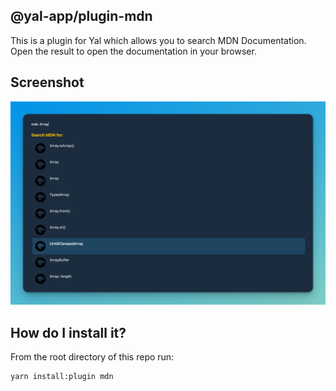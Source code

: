 ## @yal-app/plugin-mdn

This is a plugin for Yal which allows you to search MDN Documentation. Open the result to open the documentation in your browser.

## Screenshot

![mdn](./resources/mdn.png 'mdn')

## How do I install it?

From the root directory of this repo run:

```
yarn install:plugin mdn
```
